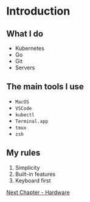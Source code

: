 # Introduction

## What I do
* Kubernetes
* Go
* Git
* Servers

## The main tools I use 
* `MacOS`
* `VSCode`
* `kubectl`
* `Terminal.app`
* `tmux`
* `zsh`

## My rules
1. Simplicity
2. Built-in features
4. Keyboard first

[Next Chapter - Hardware](01-hardware.md)
